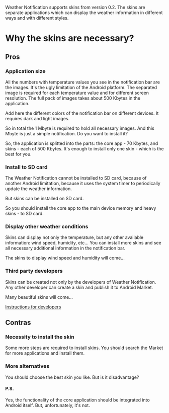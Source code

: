 Weather Notification supports skins from version 0.2.
The skins are separate applications which can display the weather information in different ways and with different styles.

# Why the skins are necessary? #

## Pros ##

### Application size ###

All the numbers with temperature values you see in the notification bar are the images. It's the ugly limitation of the Android platform. The separated image is required for each temperature value and for different screen resolution. The full pack of images takes about 500 Kbytes in the application.

Add here the different colors of the notification bar on different devices. It requires dark and light images.

So in total the 1 Mbyte is required to hold all necessary images. And this Mbyte is just a simple notification. Do you want to install it?

So, the application is splitted into the parts: the core app - 70 Kbytes, and skins - each of 500 Kbytes. It's enough to install only one skin - which is the best for you.

### Install to SD card ###

The Weather Notification cannot be installed to SD card, because of another Android limitation, because it uses the system timer to periodically update the weather information.

But skins can be installed on SD card.

So you should install the core app to the main device memory and heavy skins - to SD card.

### Display other weather conditions ###

Skins can display not only the temperature, but any other available information: wind speed, humidity, etc... You can install more skins and see all necessary additional information in the notification bar.

The skins to display wind speed and humidity will come...

### Third party developers ###

Skins can be created not only by the developers of Weather Notification. Any other developer can create a skin and publish it to Android Market.

Many beautiful skins will come...

[Instructions for developers](WeatherSkin.md)


## Contras ##

### Necessity to install the skin ###

Some more steps are required to install skins. You should search the Market for more applications and install them.

### More alternatives ###

You should choose the best skin you like. But is it disadvantage?




#### P.S. ####
Yes, the functionality of the core application should be integrated into Android itself. But, unfortunately, it's not.